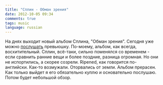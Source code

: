 ```yaml
---
title: "Сплин - Обман зрения"
date: 2012-10-05 09:34
comments: true
tags: music 
language: russian
---
```


На днях выходит новый альбом Сплина, "Обман зрения". Сегодня уже можно [послушать](http://www.nashe.ru/audio/audio_playlist.php?playlist=10605) превьюшку. По-моему, альбом, как всегда, восхитительный. Сплин, всё-таки, сильно поменялся со временем - если сравнить ранние вещи и более поздние, разница огромная. Но они не испортились, а скорее созрели. Ripened, как говорится по-английски. Как-то возмужали. Оторвались от земли. Альбом прерасен. Как только выйдет я его обязательно куплю и основательно послушаю. Потом будет небольшой обзор.
